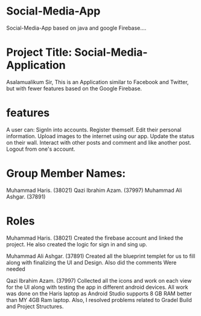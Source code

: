 # Social-Media-App
Social-Media-App based on java and google Firebase....

# Project Title: Social-Media-Application
Asalamualikum Sir,
This is an Application similar to Facebook and Twitter, but with fewer features based on the Google Firebase.

# features 
A user can:
SignIn into accounts.
Register themself.
Edit their personal information.
Upload images to the internet using our app.
Update the status on their wall.
Interact with other posts and comment and like another post.    Logout from one's account. 

# Group Member Names:
Muhammad Haris. (38021) 
Qazi Ibrahim Azam. (37997)
Muhammad Ali Ashgar. (37891)

# Roles 
Muhammad Haris. (38021) 
Created the firebase account and linked the project.
He also created the logic for sign in and sing up.

Muhammad Ali Ashgar. (37891)
Created all the blueprint templet for us to fill along with finalizing the UI and Design. Also did the comments Were needed

Qazi Ibrahim Azam. (37997)
Collected all the icons and work on each view for the UI along with testing the app in different android devices. All work was done on the Haris laptop as Android Studio supports 8 GB RAM better than MY 4GB Ram laptop. Also, I resolved problems related to Gradel Build and Project Structures. 

